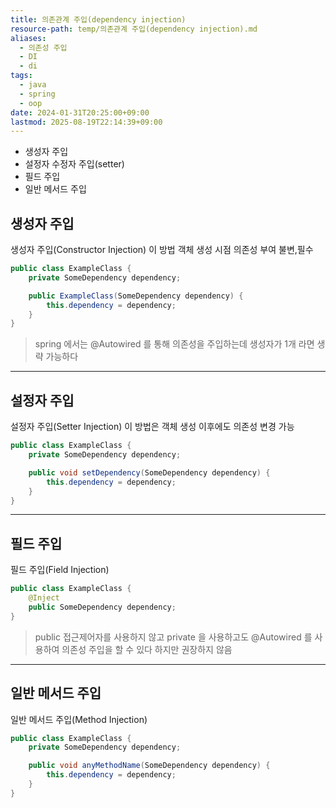 ```yaml
---
title: 의존관계 주입(dependency injection)
resource-path: temp/의존관계 주입(dependency injection).md
aliases:
  - 의존성 주입
  - DI
  - di
tags:
  - java
  - spring
  - oop
date: 2024-01-31T20:25:00+09:00
lastmod: 2025-08-19T22:14:39+09:00
---
```

- 생성자 주입
- 설정자 수정자 주입(setter)
- 필드 주입
- 일반 메서드 주입


## 생성자 주입
생성자 주입(Constructor Injection) 이 방법 객체 생성 시점 의존성 부여
불변,필수

```java
public class ExampleClass {
    private SomeDependency dependency;

    public ExampleClass(SomeDependency dependency) {
        this.dependency = dependency;
    }
}
```

> spring 에서는 @Autowired 를 통해 의존성을 주입하는데
> 생성자가 1개 라면 생략 가능하다

---

## 설정자 주입
설정자 주입(Setter Injection) 이 방법은 객체 생성 이후에도 의존성 변경 가능

```java
public class ExampleClass {
    private SomeDependency dependency;

    public void setDependency(SomeDependency dependency) {
        this.dependency = dependency;
    }
}
```

---

## 필드 주입
필드 주입(Field Injection) 

```java
public class ExampleClass {
    @Inject
    public SomeDependency dependency;
}
```

> public 접근제어자를 사용하지 않고 private 을 사용하고도 @Autowired 를 사용하여 의존성 주입을 할 수 있다 하지만 권장하지 않음

---

## 일반 메서드 주입
일반 메서드 주입(Method Injection) 

```java
public class ExampleClass {
    private SomeDependency dependency;

    public void anyMethodName(SomeDependency dependency) {
        this.dependency = dependency;
    }
}
```